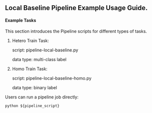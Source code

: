 ## Local Baseline Pipeline Example Usage Guide.

#### Example Tasks

This section introduces the Pipeline scripts for different types of tasks.

1. Hetero Train Task:

    script: pipeline-local-baseline.py
    
    data type: multi-class label

2.  Homo Train Task:

    script: pipeline-local-baseline-homo.py
    
    data type: binary label


Users can run a pipeline job directly:

    python ${pipeline_script}
